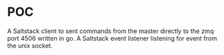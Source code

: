 # POC
A Saltstack client to sent commands from the master directly to the zmq port 4506 written in go.
A Saltstack event listener listening for event from the unix socket.
